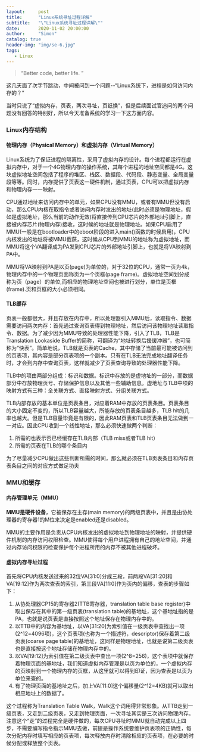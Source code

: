 ```yaml
---
layout:     post
title:      "Linux系统寻址过程详解"
subtitle:   "\"Linux系统寻址过程详解\""
date:       2020-11-02 20:00:00
author:     "Simon"
catalog: true
header-img: "img/se-6.jpg"
tags:
   - Linux
---
```


> “Better code, better life. ”

这几天面了次字节跳动，中间被问到一个问题--“Linux系统下，进程是如何访问内存的？”

当时只说了“虚拟内存，页表，两次寻址，页纸换”，但是后续面试官追问的两个问题没有回答的特别好，所以今天准备系统的学习一下这方面内容。

### Linux内存结构

#### 物理内存（Physical Memory）和虚拟内存（Virtual Memory）

Linux系统为了保证进程的隔离性，采用了虚拟内存的设计。每个进程都运行在虚拟内存中，对于一个4G物理内存的操作系统，其每个进程的地址空间都是4G。这块虚拟地址空间包括了程序的堆区、栈区、数据段、代码段、静态变量、全局变量段等等。同时，内存提供了页表这一硬件机制，通过页表，CPU可以把虚拟内存和物理内存一一映射。

CPU通过地址来访问内存中的单元，如果CPU没有MMU，或者有MMU但没有启动，那么CPU内核在取指令或者访问内存时发出的地址(此时必须是物理地址，假如是虚拟地址，那么当前的动作无效)将直接传到CPU芯片的外部地址引脚上，直接被内存芯片(物理内存)接收，这时候的地址就是物理地址。如果CPU启用了MMU(一般是在bootloader中的eboot阶段的进入main()函数的时候启用)，CPU内核发出的地址将被MMU截获，这时候从CPU到MMU的地址称为虚拟地址，而MMU将这个VA翻译成为PA发到CPU芯片的外部地址引脚上，也就是将VA映射到PA中。

MMU将VA映射到PA是以页(page)为单位的，对于32位的CPU，通常一页为4k，物理内存中的一个物理页面称页为一个页框(page frame)。虚拟地址空间划分成称为页（page）的单位,而相应的物理地址空间也被进行划分，单位是页框(frame).页和页框的大小必须相同。

#### TLB缓存

页表一般都很大，并且存放在内存中，所以处理器引入MMU后，读取指令、数据需要访问两次内存：首先通过查询页表得到物理地址，然后访问该物理地址读取指令、数据。为了减少因为MMU导致的处理器性能下降，引入了TLB，TLB是Translation Lookaside Buffer的简称，可翻译为“地址转换后援缓冲器”，也可简称为“快表”。简单地说，TLB就是页表的Cache，其中存储了当前最可能被访问到的页表项，其内容是部分页表项的一个副本。只有在TLB无法完成地址翻译任务时，才会到内存中查询页表，这样就减少了页表查询导致的处理器性能下降。

TLB中的项由两部分组成：标识和数据。标识中存放的是虚地址的一部分，而数据部分中存放物理页号、存储保护信息以及其他一些辅助信息。虚地址与TLB中项的映射方式有三种：全关联方式、直接映射方式、分组关联方式。

TLB内部存放的基本单位是页表条目，对应着RAM中存放的页表条目。页表条目的大小固定不变的，所以TLB容量越大，所能存放的页表条目越多，TLB hit的几率也越大。但是TLB容量毕竟是有限的，因此RAM页表和TLB页表条目无法做到一一对应。因此CPU收到一个线性地址，那么必须快速做两个判断：

1. 所需的也表示否已经缓存在TLB内部（TLB miss或者TLB hit）
2. 所需的页表在TLB的哪个条目内

为了尽量减少CPU做出这些判断所需的时间，那么就必须在TLB页表条目和内存页表条目之间的对应方式做足功夫

### MMU和缓存

#### 内存管理单元（MMU）

**MMU是硬件设备**，它被保存在主存(main memory)的两级页表中，并且是由协处理器的寄存器1的M位来决定是enabled还是disabled。

MMU的主要作用是负责从CPU内核发出的虚拟地址到物理地址的映射，并提供硬件机制的内存访问权限检查。MMU使得每个用户进程拥有自己的地址空间，并通过内存访问权限的检查保护每个进程所用的内存不被其他进程破坏。

#### 虚拟内存寻址过程

首先将CPU内核发送过来的32位VA[31:0]分成三段，前两段VA[31:20]和VA[19:12]作为两次查表的索引，第三段VA[11:0]作为页内的偏移，查表的步骤如下：

1. 从协处理器CP15的寄存器2(TTB寄存器，translation table base register)中取出保存在其中的第一级页表(translation table)的基地址，这个基地址指的是PA，也就是说页表是直接按照这个地址保存在物理内存中的。
2. 以TTB中的内容为基地址，以VA[31:20]为索引值在一级页表中查找出一项(2^12=4096项)，这个页表项(也称为一个描述符，descriptor)保存着第二级页表(coarse page table)的基地址，这同样是物理地址，也就是说第二级页表也是直接按这个地址存储在物理内存中的。
3. 以VA[19:12]为索引值在第二级页表中查出一项(2^8=256)，这个表项中就保存着物理页面的基地址，我们知道虚拟内存管理是以页为单位的，一个虚拟内存的页映射到一个物理内存的页框，从这里就可以得到印证，因为查表是以页为单位来查的。
4. 有了物理页面的基地址之后，加上VA[11:0]这个偏移量(2^12=4KB)就可以取出相应地址上的数据了。

这个过程称为Translation Table Walk，Walk这个词用得非常形象。从TTB走到一级页表，又走到二级页表，又走到物理页面，一次寻址其实是三次访问物理内存。注意这个“走”的过程完全是硬件做的，每次CPU寻址时MMU就自动完成以上四步，不需要编写指令指示MMU去做，前提是操作系统要维护页表项的正确性，每次分配内存时填写相应的页表项，每次释放内存时清除相应的页表项，在必要的时候分配或释放整个页表。